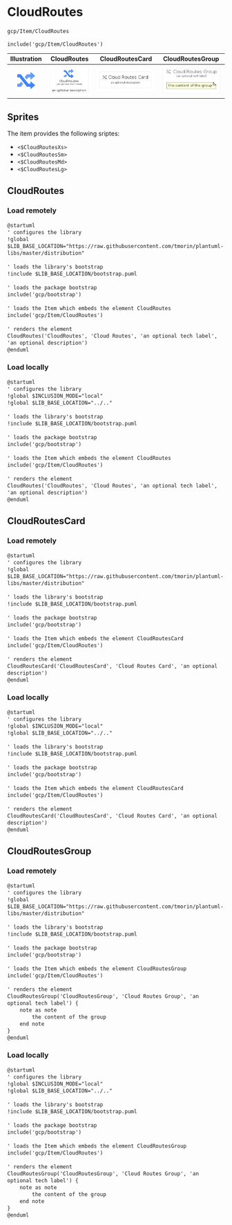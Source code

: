 # CloudRoutes


```text
gcp/Item/CloudRoutes
```

```text
include('gcp/Item/CloudRoutes')
```



| Illustration | CloudRoutes | CloudRoutesCard | CloudRoutesGroup |
| :---: | :---: | :---: | :---: |
| ![illustration for Illustration](../../gcp/Item/CloudRoutes.png) | ![illustration for CloudRoutes](../../gcp/Item/CloudRoutes.Local.png) | ![illustration for CloudRoutesCard](../../gcp/Item/CloudRoutesCard.Local.png) | ![illustration for CloudRoutesGroup](../../gcp/Item/CloudRoutesGroup.Local.png) |



## Sprites
The item provides the following sriptes:

- `<$CloudRoutesXs>`
- `<$CloudRoutesSm>`
- `<$CloudRoutesMd>`
- `<$CloudRoutesLg>`





## CloudRoutes

### Load remotely
```plantuml
@startuml
' configures the library
!global $LIB_BASE_LOCATION="https://raw.githubusercontent.com/tmorin/plantuml-libs/master/distribution"

' loads the library's bootstrap
!include $LIB_BASE_LOCATION/bootstrap.puml

' loads the package bootstrap
include('gcp/bootstrap')

' loads the Item which embeds the element CloudRoutes
include('gcp/Item/CloudRoutes')

' renders the element
CloudRoutes('CloudRoutes', 'Cloud Routes', 'an optional tech label', 'an optional description')
@enduml
```

### Load locally
```plantuml
@startuml
' configures the library
!global $INCLUSION_MODE="local"
!global $LIB_BASE_LOCATION="../.."

' loads the library's bootstrap
!include $LIB_BASE_LOCATION/bootstrap.puml

' loads the package bootstrap
include('gcp/bootstrap')

' loads the Item which embeds the element CloudRoutes
include('gcp/Item/CloudRoutes')

' renders the element
CloudRoutes('CloudRoutes', 'Cloud Routes', 'an optional tech label', 'an optional description')
@enduml
```

## CloudRoutesCard

### Load remotely
```plantuml
@startuml
' configures the library
!global $LIB_BASE_LOCATION="https://raw.githubusercontent.com/tmorin/plantuml-libs/master/distribution"

' loads the library's bootstrap
!include $LIB_BASE_LOCATION/bootstrap.puml

' loads the package bootstrap
include('gcp/bootstrap')

' loads the Item which embeds the element CloudRoutesCard
include('gcp/Item/CloudRoutes')

' renders the element
CloudRoutesCard('CloudRoutesCard', 'Cloud Routes Card', 'an optional description')
@enduml
```

### Load locally
```plantuml
@startuml
' configures the library
!global $INCLUSION_MODE="local"
!global $LIB_BASE_LOCATION="../.."

' loads the library's bootstrap
!include $LIB_BASE_LOCATION/bootstrap.puml

' loads the package bootstrap
include('gcp/bootstrap')

' loads the Item which embeds the element CloudRoutesCard
include('gcp/Item/CloudRoutes')

' renders the element
CloudRoutesCard('CloudRoutesCard', 'Cloud Routes Card', 'an optional description')
@enduml
```

## CloudRoutesGroup

### Load remotely
```plantuml
@startuml
' configures the library
!global $LIB_BASE_LOCATION="https://raw.githubusercontent.com/tmorin/plantuml-libs/master/distribution"

' loads the library's bootstrap
!include $LIB_BASE_LOCATION/bootstrap.puml

' loads the package bootstrap
include('gcp/bootstrap')

' loads the Item which embeds the element CloudRoutesGroup
include('gcp/Item/CloudRoutes')

' renders the element
CloudRoutesGroup('CloudRoutesGroup', 'Cloud Routes Group', 'an optional tech label') {
    note as note
        the content of the group
    end note
}
@enduml
```

### Load locally
```plantuml
@startuml
' configures the library
!global $INCLUSION_MODE="local"
!global $LIB_BASE_LOCATION="../.."

' loads the library's bootstrap
!include $LIB_BASE_LOCATION/bootstrap.puml

' loads the package bootstrap
include('gcp/bootstrap')

' loads the Item which embeds the element CloudRoutesGroup
include('gcp/Item/CloudRoutes')

' renders the element
CloudRoutesGroup('CloudRoutesGroup', 'Cloud Routes Group', 'an optional tech label') {
    note as note
        the content of the group
    end note
}
@enduml
```

